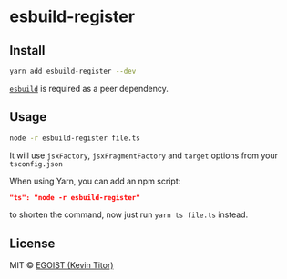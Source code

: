 # esbuild-register

## Install

```bash
yarn add esbuild-register --dev
```

[`esbuild`](https://github.com/evanw/esbuild) is required as a peer dependency.

## Usage

```bash
node -r esbuild-register file.ts
```

It will use `jsxFactory`, `jsxFragmentFactory` and `target` options from your `tsconfig.json`

When using Yarn, you can add an npm script:

```json
"ts": "node -r esbuild-register"
```

to shorten the command, now just run `yarn ts file.ts` instead.

## License

MIT &copy; [EGOIST (Kevin Titor)](https://egoist.sh)
